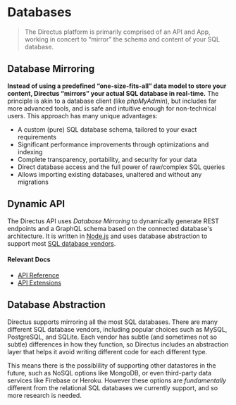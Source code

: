 # Databases

> The Directus platform is primarily comprised of an API and App, working in concert to “mirror” the schema and content of your SQL database.

## Database Mirroring

**Instead of using a predefined “one-size-fits-all” data model to store your content, Directus “mirrors” your actual SQL database in real-time.** The principle is akin to a database client (like _phpMyAdmin_), but includes far more advanced tools, and is safe and intuitive enough for non-technical users. This approach has many unique advantages:

- A custom (pure) SQL database schema, tailored to your exact requirements
- Significant performance improvements through optimizations and indexing
- Complete transparency, portability, and security for your data
- Direct database access and the full power of raw/complex SQL queries
- Allows importing existing databases, unaltered and without any migrations

## Dynamic API

The Directus API uses _Database Mirroring_ to dynamically generate REST endpoints and a GraphQL schema based on the
connected database's architecture. It is written in [Node.js](https://nodejs.dev) and uses database abstraction to
support most [SQL database vendors](/guides/installation/cli/#_1-confirm-minimum-requirements).

#### Relevant Docs

- [API Reference](/reference/api/introduction/)
- [API Extensions](/concepts/api-extensions/)

## Database Abstraction

Directus supports mirroring all the most SQL databases. There are many different SQL database vendors, including popular choices such as MySQL, PostgreSQL, and SQLite. Each vendor has subtle (and sometimes not so subtle) differences in how they function, so Directus includes an abstraction layer that helps it avoid writing different code for each different type.

This means there is the possiblility of supporting other datastores in the future, such as NoSQL options like MongoDB, or even third-party data services like Firebase or Heroku. However these options are _fundamentally_ different from the relational SQL databases we currently support, and so more research is needed.
